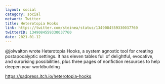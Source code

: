 ```yaml
---
layout: social
category: social
network: Twitter
title: Heterotopia Hooks
link: https://twitter.com/steinea/status/1349084559330037760
twitterID: 1349084559330037760
date: 2021-01-12
---
```


@jolwalton wrote Heterotopia Hooks, a system agnostic tool for creating postapocalyptic settings. It has eleven tables full of delightful, evocative, and surprising possibilities, plus three pages of nonfiction resources to help deepen your worldbuilding

<https://sadpress.itch.io/heterotopia-hooks>

